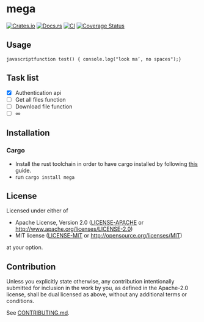 # mega

[![Crates.io](https://img.shields.io/crates/v/mega.svg)](https://crates.io/crates/mega)
[![Docs.rs](https://docs.rs/mega/badge.svg)](https://docs.rs/mega)
[![CI](https://github.com/sero01000/mega/workflows/Continuous%20Integration/badge.svg)](https://github.com/sero01000/mega/actions)
[![Coverage Status](https://coveralls.io/repos/github/sero01000/mega/badge.svg?branch=main)](https://coveralls.io/github/sero01000/mega?branch=main)


## Usage

 ```javascriptfunction test() { console.log("look ma’, no spaces");}```

## Task list
- [x] Authentication api
- [ ] Get all files function
- [ ] Download file function
- [ ] ∞

## Installation

### Cargo

* Install the rust toolchain in order to have cargo installed by following
  [this](https://www.rust-lang.org/tools/install) guide.
* run `cargo install mega`

## License

Licensed under either of

 * Apache License, Version 2.0
   ([LICENSE-APACHE](LICENSE-APACHE) or http://www.apache.org/licenses/LICENSE-2.0)
 * MIT license
   ([LICENSE-MIT](LICENSE-MIT) or http://opensource.org/licenses/MIT)

at your option.

## Contribution

Unless you explicitly state otherwise, any contribution intentionally submitted
for inclusion in the work by you, as defined in the Apache-2.0 license, shall be
dual licensed as above, without any additional terms or conditions.

See [CONTRIBUTING.md](CONTRIBUTING.md).
